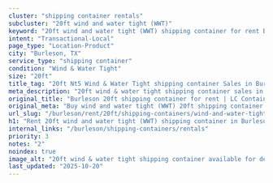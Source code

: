 ```yaml
---
cluster: "shipping container rentals"
subcluster: "20ft wind and water tight (WWT)"
keyword: "20ft wind and water tight (WWT) shipping container for rent Burleson, TX"
intent: "Transactional-Local"
page_type: "Location-Product"
city: "Burleson, TX"
service_type: "shipping container"
condition: "Wind & Water Tight"
size: "20ft"
title_tag: "20ft Nt5 Wind & Water Tight shipping container Sales in Burleson | LC Container"
meta_description: "20ft wind & water tight shipping container sales in Burleson. Fast delivery, competitive pricing. Serving shipping containers area. Quote ID: MF1. Call (214) 524-4168 for your free quote today."
original_title: "Burleson 20ft shipping container for rent | LC Container"
original_meta: "Buy wind and water tight (WWT) 20ft shipping container rent with local delivery in Burleson, TX. LC Container — local Since 2003. Request a fast quote today."
url_slug: "/burleson/rent/20ft/shipping-containers/wind-and-water-tight-wwt"
h1: "Rent 20ft wind and water tight (WWT) shipping container in Burleson"
internal_links: "/burleson/shipping-containers/rentals"
priority: 3
notes: "2"
noindex: true
image_alt: "20ft wind & water tight shipping container available for delivery in Burleson"
last_updated: "2025-10-20"
---
```


<!-- TODO: Add unique city/inventory copy, images, and internal links here. -->
